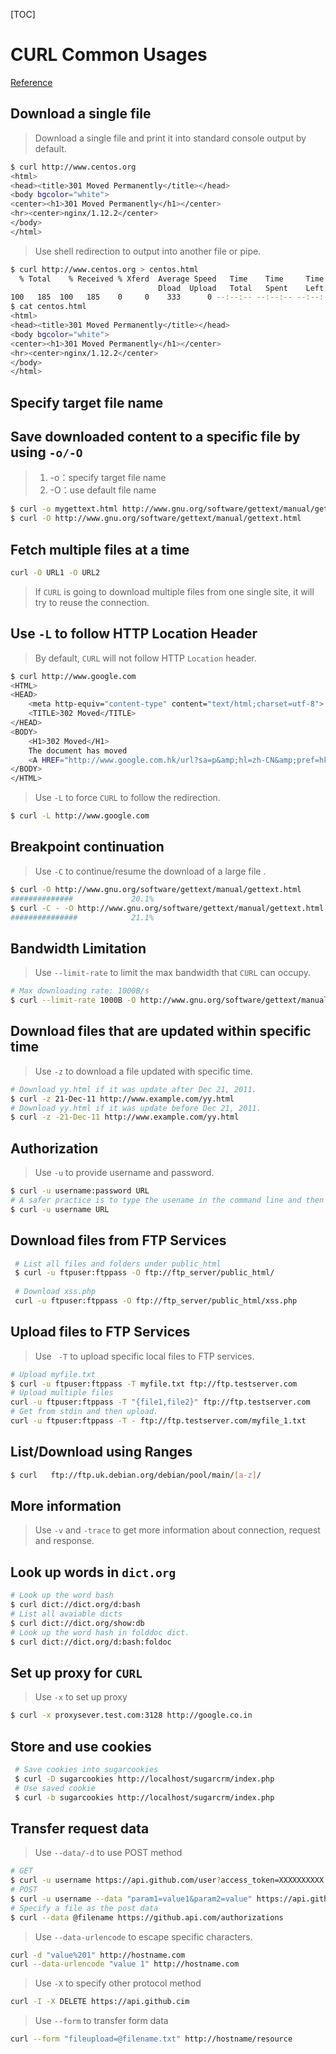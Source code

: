 [TOC]

# CURL Common Usages

[Reference](https://www.thegeekstuff.com/2012/04/curl-examples/)

## Download a single file

> Download a single file and print it into standard console output by default.

```bash
$ curl http://www.centos.org
<html>
<head><title>301 Moved Permanently</title></head>
<body bgcolor="white">
<center><h1>301 Moved Permanently</h1></center>
<hr><center>nginx/1.12.2</center>
</body>
</html>
```

> Use shell redirection to output into another file or pipe.
>

```bash
$ curl http://www.centos.org > centos.html
  % Total    % Received % Xferd  Average Speed   Time    Time     Time  Current
                                 Dload  Upload   Total   Spent    Left  Speed
100   185  100   185    0     0    333      0 --:--:-- --:--:-- --:--:--   335
$ cat centos.html
<html>
<head><title>301 Moved Permanently</title></head>
<body bgcolor="white">
<center><h1>301 Moved Permanently</h1></center>
<hr><center>nginx/1.12.2</center>
</body>
</html>
```

## Specify target file name

## Save downloaded content to a specific file by using `-o/-O`

> 1. -o：specify target file name
> 2. -O：use default file name

```bash
$ curl -o mygettext.html http://www.gnu.org/software/gettext/manual/gettext.html
$ curl -O http://www.gnu.org/software/gettext/manual/gettext.html
```

## Fetch multiple files at a time

```bash
curl -O URL1 -O URL2
```

> If `CURL` is going to download multiple files from one single site, it will try to reuse the connection.

## Use `-L` to follow HTTP Location Header

> By default, `CURL` will not follow HTTP `Location` header. 

```bash
$ curl http://www.google.com
<HTML>
<HEAD>
    <meta http-equiv="content-type" content="text/html;charset=utf-8">
    <TITLE>302 Moved</TITLE>
</HEAD>
<BODY>
    <H1>302 Moved</H1>
    The document has moved
    <A HREF="http://www.google.com.hk/url?sa=p&amp;hl=zh-CN&amp;pref=hkredirect&amp;pval=yes&amp;q=http://www.google.com.hk/&amp;ust=1379402837567135amp;usg=AFQjCNF3o7umf3jyJpNDPuF7KTibavE4aA">here</A>.
</BODY>
</HTML>
```

> Use `-L` to force `CURL` to follow the redirection.
>

```bash
$ curl -L http://www.google.com
```

## Breakpoint continuation

> Use `-C` to continue/resume the download of a large file .
>

```bash
$ curl -O http://www.gnu.org/software/gettext/manual/gettext.html
##############             20.1%
$ curl -C - -O http://www.gnu.org/software/gettext/manual/gettext.html
###############            21.1%
```

## Bandwidth Limitation

> Use `--limit-rate` to limit the max bandwidth that `CURL` can occupy.
>

```bash
# Max downloading rate: 1000B/s
$ curl --limit-rate 1000B -O http://www.gnu.org/software/gettext/manual/gettext.html
```

## Download files that are updated within specific time

> Use `-z` to download a file updated with specific time.

```bash
# Download yy.html if it was update after Dec 21, 2011.
$ curl -z 21-Dec-11 http://www.example.com/yy.html
# Download yy.html if it was update before Dec 21, 2011.
$ curl -z -21-Dec-11 http://www.example.com/yy.html
```

## Authorization

> Use `-u` to provide username and password.
>

```bash
$ curl -u username:password URL
# A safer practice is to type the usename in the command line and then to type the password in the prompt. It can avoid leaks of passwords by look up the command history. 
$ curl -u username URL
```

## Download files from FTP Services

```bash
 # List all files and folders under public_html
 $ curl -u ftpuser:ftppass -O ftp://ftp_server/public_html/
 
 # Download xss.php
 curl -u ftpuser:ftppass -O ftp://ftp_server/public_html/xss.php
```

## Upload files to FTP Services

> Use ` -T` to upload specific local files to FTP services.
>

```bash
# Upload myfile.txt
$ curl -u ftpuser:ftppass -T myfile.txt ftp://ftp.testserver.com
# Upload multiple files
curl -u ftpuser:ftppass -T "{file1,file2}" ftp://ftp.testserver.com
# Get from stdin and then upload.
curl -u ftpuser:ftppass -T - ftp://ftp.testserver.com/myfile_1.txt
```

## List/Download using Ranges

```bash
$ curl   ftp://ftp.uk.debian.org/debian/pool/main/[a-z]/
```

## More information

> Use `-v`  and `-trace` to get more information about connection, request and response.
>

## Look up words in `dict.org`

```bash
# Look up the word bash
$ curl dict://dict.org/d:bash
# List all avaiable dicts
$ curl dict://dict.org/show:db
# Look up the word hash in folddoc dict.
$ curl dict://dict.org/d:bash:foldoc
```

## Set up proxy for `CURL`

> Use `-x` to set up proxy
>

```bash
$ curl -x proxysever.test.com:3128 http://google.co.in
```

## Store and use cookies

```bash
 # Save cookies into sugarcookies
 $ curl -D sugarcookies http://localhost/sugarcrm/index.php
 # Use saved cookie
 $ curl -b sugarcookies http://localhost/sugarcrm/index.php
```

## Transfer request data

> Use `--data/-d` to use POST method
>

```bash
# GET
$ curl -u username https://api.github.com/user?access_token=XXXXXXXXXX
# POST
$ curl -u username --data "param1=value1&param2=value" https://api.github.com
# Specify a file as the post data
$ curl --data @filename https://github.api.com/authorizations
```

> Use `--data-urlencode` to escape specific characters.
>

```bash
curl -d "value%201" http://hostname.com
curl --data-urlencode "value 1" http://hostname.com
```

> Use `-X` to specify other protocol method
>

```bash
curl -I -X DELETE https://api.github.cim
```

> Use `--form` to transfer form data

```bash
curl --form "fileupload=@filename.txt" http://hostname/resource
```